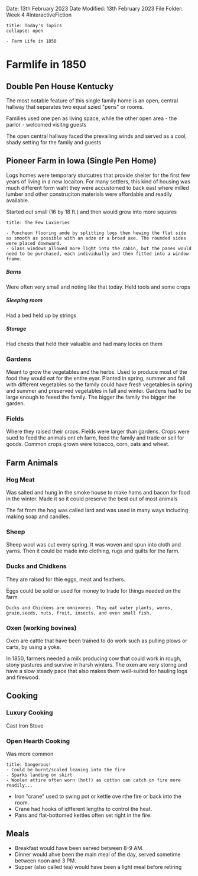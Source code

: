 Date: 13th February 2023
Date Modified: 13th February 2023
File Folder: Week 4
#InteractiveFiction 

```ad-abstract
title: Today's Topics
collapse: open

- Farm Life in 1850

```

# Farmlife in 1850

## Double Pen House Kentucky

The most notable feature of this single family home is an open, central hallway that separates two equal szied "pens" or rooms.

Families used one pen as living space, while the other open area - the parlor - welcomed visitng guests

The open central hallway faced the prevailing winds and served as a cool, shady setting for the family and guests


## Pioneer Farm in Iowa (Single Pen Home)

Logs homes were temporary sturcutres that provide shelter for the first few years of living in a new locaiton. For many settlers, this kind of housing was much different form waht they were accustomed to back east where milled lumber and other construciton materials were affordable and readily available. 

Started out small (16 by 18 ft.) and then would grow into more squares

```ad-note
title: The Few Luxieries

- Puncheon flooring amde by splitting logs then hewing the flat side as smooth as possible with an adze or a broad axe. The rounded sides were placed downward.
- Glass windows allowed more light into the cabin, but the panes would need to be purchased, each individually and then fitted into a window frame.
```

##### Barns

Were often very small and noting like that today. Held tools and some crops

##### Sleeping room

Had a bed held up by strings 

##### Storage

Had chests that held their valuable and had many locks on them

### Gardens

Meant to grow the vegetables and the herbs. Used to produce most of the food they would eat for the entire eyar. Planted in spring, summer and fall with different vegetables so the family could have fresh vegetables in spring and summer and preserved vegetables in fall and winter. Gardens had to be large enough to feeed the family. The bigger the family the bigger the garden.

### Fields

Where they raised their crops. Fields were larger than gardens. Crops were sued to feed the animals ont eh farm, feed the family and trade or sell for goods. Common crops grown were tobacco, corn, oats and wheat.

## Farm Animals

### Hog Meat

Was salted and hung in the smoke house to make hams and bacon for food in the winter. Made it so it could preserve the best out of most animals

The fat from the hog was called lard and was used in many ways including making soap and candles.

### Sheep

Sheep wool was cut every spring. It was woven and spun into cloth and yarns. Then it could be made into clothing, rugs and quilts for the farm.

### Ducks and Chidkens

They are raised for thie eggs, meat and feathers.

Eggs could be sold or used for money to trade for things needed on the farm

```ad-important
Ducks and Chickens are omnivores. They eat water plants, worms, grain,seeds, nuts, fruit, insects, and even small fish.
```

### Oxen (working bovines)

Oxen are cattle that have been trained to do work such as pulling plows or carts, by using a yoke. 

In 1850, farmers needed a milk producing cow that could work in rough, stony pastures and survive in harsh winters. The oxen are very storng and have a slow steady pace that also makes them well-suited for hauling logs and firewood.

## Cooking

### Luxury Cooking

Cast Iron Stove

### Open Hearth Cooking

Was more common

```ad-danger
title: Dangerous!
- Could be burnt/scaled leaning into the fire
- Sparks landing on skirt
- Woolen attire often worn (hot!) as cotton can catch on fire more readily...
```

- Iron "crane" used to swing pot or kettle ove rthe fire or back into the room.
- Crane had hooks of idfferent lengths to control the heat.
- Pans and flat-bottomed kettles often set right in the fire.

## Meals

- Breakfast would have been served between 8-9 AM.
- Dinner would ahve been the main meal of the day, served sometime between noon and 3 PM.
- Supper (also called tea) would have been a light meal before retiring




